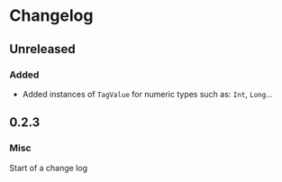 # Changelog
## Unreleased
### Added
- Added instances of `TagValue` for numeric types such as: `Int`, `Long`...
## 0.2.3
### Misc
Start of a change log
